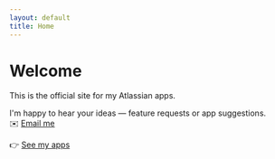 ```yaml
---
layout: default
title: Home
---
```


# Welcome

This is the official site for my Atlassian apps.

I'm happy to hear your ideas — feature requests or app suggestions.  
✉️ [Email me](mailto:otti.f.software@gmail.com)

👉 [See my apps](/atlassian-apps-page/apps/)
